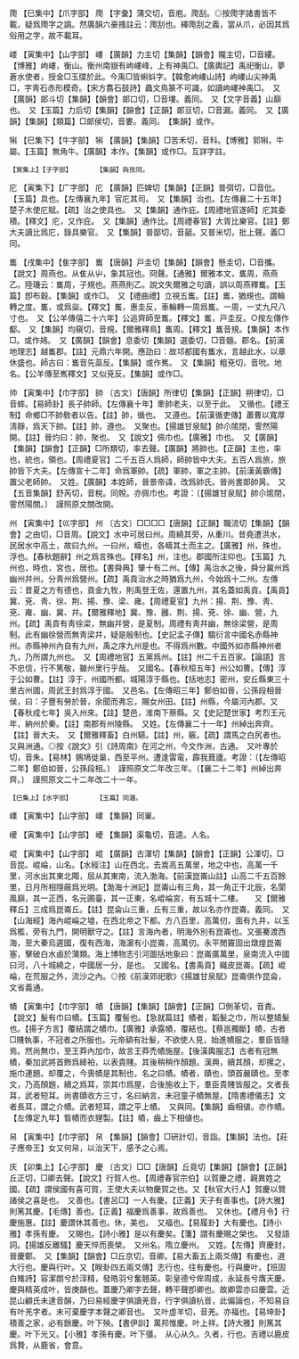 <!-- { "loadSidebar": true } -->
爮	【巳集中】【爪字部】	爮	【字彙】蒲交切，音庖。爮刮。◎按爮字諸書皆不載，疑爲爮字之譌。然廣韻六豪搔註云：爮刮也。繹爮刮之義，當从爪，必因其爲俗用之字，故不載耳。

嵝	【寅集中】【山字部】	嶁	【廣韻】力主切【集韻】【韻會】隴主切，□音縷。【博雅】岣嶁，衡山。衡州南嶽有岣嶁峰，上有神禹□。【廣輿記】禹祀衡山，夢蒼水使者，授金□玉牒於此。今禹□皆蝌蚪字。【韓愈岣嶁山詩】岣嶁山尖神禹□，字靑石赤形模奇。【宋方翥石鼓詩】蟲文鳥篆不可識，如讀岣嶁神禹□。　又【廣韻】郞斗切【集韻】【韻會】郞口切，□音塿。義同。　又【文字音義】山巔也。　又【玉篇】力后切【集韻】【韻會】【正韻】郞豆切，□音漏。義同。　又【廣韻】【集韻】【類篇】□郞侯切，音婁。義同。　【集韻】或作。

犐	【巳集下】【牛字部】	犐	【廣韻】【集韻】□苦禾切，音科。【博雅】郭犐，牛屬。【玉篇】無角牛。【廣韻】本作。【集韻】或作□。互詳字註。

	【寅集上】【子字部】		【集韻】與孩同。

庀	【寅集下】【广字部】	庀	【廣韻】匹婢切【集韻】【正韻】普弭切，□音仳。【玉篇】具也。【左傳襄九年】官庀其司。　又【集韻】治也。【左傳襄二十五年】楚子木使庀賦。【疏】治之使具也。　又【集韻】通作庇。【周禮地官遂師】庀其委積。【釋文】庀，又作庇。　又【集韻】通作比。【周禮春官】大胥比樂官。【註】鄭大夫讀比爲庀，錄具樂官。　又【集韻】普鄙切，音嚭。又普米切，批上聲。義□同。

巂	【戌集中】【隹字部】	巂	【唐韻】戸圭切【集韻】【韻會】懸圭切，□音攜。【說文】周燕也。从隹从屮，象其冠也。冏聲。【通雅】爾雅本文，巂周，燕燕乙。陸璣云：巂周，子規也。燕燕則乙。說文失爾雅之句讀，誤以周燕釋巂。【玉篇】卽布穀。【集韻】或作□。　又【禮曲禮】立視五巂。【註】巂，猶規也。謂輪轉之度。巂，或爲橤。【釋文】巂，惠圭反，車輪轉一周爲巂。一周，一丈九尺八寸也。　又【公羊傳僖二十六年】公追齊師至巂。【釋文】巂，戸圭反。○按左傳作酅。　又【集韻】均窺切，音規。【爾雅釋鳥】巂周。【釋文】巂音規。【集韻】本作□。或作鳺。　又【廣韻】【韻會】息委切【集韻】選委切，□音髓。郡名。【前漢地理志】越巂郡。【註】元鼎六年開。應劭曰：故邛都國有巂水，言越此水，以章休盛也。師古曰：巂音先蘂反。【集韻】或作嶲。　又【集韻】粗兗切，音吮。地名。【公羊傳至嶲釋文】又似兗反。【集韻】或作□。

帅	【寅集中】【巾字部】	帥	〔古文〕【唐韻】所律切【集韻】【正韻】朔律切，□音蟀。【易師卦】長子帥師。【左傳襄十年】牽帥老夫，以至于此。　又循也。【禮王制】命鄉□不帥敎者以告。【註】帥，循也。　又遵也。【前漢循吏傳】蕭曹以寬厚淸靜，爲天下帥。【註】帥，遵也。　又聚也。【揚雄甘泉賦】帥尒隂閉，霅然陽開。【註】晉灼曰：帥，聚也。　又【說文】佩巾也。【廣雅】巾也。　又【廣韻】【集韻】【韻會】【正韻】□所類切，率去聲。【廣韻】將帥也。【正韻】主也，率也，統也，領也。【周禮夏官】二千五百人爲師，師帥皆中大夫。五百人爲旅，旅帥皆下大夫。【左傳宣十二年】命爲軍帥。【疏】軍帥，軍之主帥。【前漢黃霸傳】置父老師帥。　又姓。【廣韻】本姓師，晉景帝諱，改爲帥氏。晉尚書郞帥昺。　又【五音集韻】舒芮切，音稅。同帨。亦佩巾也。考證：〔【揚雄甘泉賦】帥尒隂閉，霅然陽關。〕　謹照原文關改開。 

州	【寅集中】【巛字部】	州	〔古文〕□□□□【唐韻】【正韻】職流切【集韻】【韻會】之由切，□音周。【說文】水中可居曰州。周繞其旁，从重川。昔堯遭洪水，民居水中高土，故曰九州。一曰州，疇也，各疇其土而主之。【廣雅】州，殊也，浮也。【春秋題辭】州之爲言殊也。【釋名】州，注也。郡國所注仰也。【玉篇】九州也，時也，宮也，居也。【書舜典】肇十有二州。【傳】禹治水之後，舜分冀州爲幽州幷州。分靑州爲營州。【疏】禹貢治水之時猶爲九州，今始爲十二州。左傳云：昔夏之方有德也，貢金九牧，則禹登王佐，還置九州，其名蓋如禹貢。【禹貢】冀、兗、靑、徐、荆、揚、豫、梁、雍。【周禮夏官】九州：揚、荆、豫、靑、兗、雍、幽、冀、幷。【爾雅釋地】冀、豫、雝、荆、揚、兗、徐、幽、營，九州。【疏】禹貢有靑徐梁，無幽幷營，是夏制。周禮有靑幷幽，無徐梁營，是周制。此有幽徐營而無靑梁幷，疑是殷制也。【史記孟子傳】騶衍言中國名赤縣神州。赤縣神州內自有九州，禹之序九州是也。不得爲州數。中國外如赤縣神州者九，乃所謂九州也。　又【周禮地官】五黨爲州。【註】州二千五百家。【論語】言不忠信，行不篤敬，雖州里行乎哉。　又國名。【春秋桓五年】州公如曹。【傳】淳于公如曹。【註】淳于，州國所都。城陽淳于縣也。【括地志】密州，安丘縣東三十里古州國，周武王封爲淳于國。　又邑名。【左傳昭三年】鄭伯如晉，公孫段相晉侯，曰：子豐有勞於晉，余聞而弗忘，賜女州田。【註】州縣，今屬河內郡。又【春秋成七年】吳入州來。【註】楚邑，淮南下蔡縣。又【史記楚世家】考烈王元年，納州於秦。【註】南郡有州陵縣。　又姓。【左傳襄二十一年】州綽出奔齊。【註】晉大夫。　又【爾雅釋畜】白州驠。【註】州，竅。【疏】謂馬之白尻者也。　又與洲通。◎按《說文》引《詩周南》在河之州，今文作洲，古通。　又叶專於切，音朱。【易林】鸇鳩徙巢，西至平州。遭逢雷電，霹我葺廬。考證：〔【左傳昭二年】鄭伯如晉，公孫段相。〕　謹照原文二年改三年。〔【襄二十二年】州綽出奔齊。〕　謹照原文二十二年改二十一年。 

	【巳集上】【水字部】		【玉篇】同灉。

嶫	【寅集中】【山字部】	嶫	【集韻】同嶪。

巙	【寅集中】【山字部】	巙	【集韻】渠龜切，音逵。人名。

崐	【寅集中】【山字部】	崐	【廣韻】古渾切【集韻】【韻會】【正韻】公渾切，□音昆。崐崘，山名。【水經注】山在西北，去嵩高五萬里，地之中也，高萬一千里，河水出其東北陬，屈从其東南，流入渤海。【前漢崑崙山註】山高二千五百餘里，日月所相隱蔽爲光明。【渤海十洲記】崑崙山有三角，其一角正干北辰，名閬風巔，其一正西，名元圃臺，其一正東，名崐崘宮，有五城十二樓。　　又【爾雅釋丘】三成爲崑崙丘。【註】昆侖山三重，丘有三重，故以名亦作崑崙。義同。　又【山海經】海內崐崘之墟，在西北帝之下都。方八百里，高萬仞，面有九井，以玉爲檻，旁有九門，開明獸守之。【註】言海內者，明海外別有崑崙也。又張騫渡西海，至大秦烏遲國，復有西海，海濵有小崑崙，高萬仞。永平閒竇固出燉煌崑崙塞，擊破白水鹵於蒲類。海上博物志引河圖括地象曰：崑崙廣萬里，泉南流入中國曰河，八十城繞之，中國居一分，是也。　又國名。【書禹貢】織皮崑崙。【疏】崐崘，在荒服之外，流沙之內。◎按《前漢郊祀歌》《揚雄甘泉賦》崑崙俱作昆侖，文省義通。

幘	【寅集中】【巾字部】	幘	【唐韻】【集韻】【韻會】【正韻】□側革切，音責。【說文】髮有巾曰幘。【玉篇】覆髻也。【急就篇註】幘者，韜髮之巾，所以整嫧髮也。【揚子方言】覆結謂之幘巾。【廣雅】承露幘，覆結也。【蔡邕獨斷】幘，古者□賤執事，不冠者之所服也。元帝額有壯髮，不欲使人見，始進幘服之，羣臣皆隨焉。然尚無巾，至王莽內加巾，故言王莽禿幘施屋。【後漢輿服志】古者有冠無幘，秦加武將首飾爲絳袙，以表貴賤。其後稍稍作顏題。漢興，續其顏，却摞之，施巾連題。却覆之，今喪幘是其制也，名之曰幘。幘者，賾也，頭首嚴賾也。至孝文，乃高顏題，續之爲耳，崇其巾爲屋，合後施收上下，羣臣貴賤皆服之。文者長耳，武者短耳。尚書賾收方三寸，名曰納言。未冠童子幘無屋。【隋書禮儀志】文者長耳，謂之介幘。武者短耳，謂之平上幘。　又與同。【集韻】齒相値。亦作幘。【左傳定九年】晳幘而衣貍製。【註】幘，齒上下相値也。

帠	【寅集中】【巾字部】	帠	【集韻】【韻會】□研計切，音詣。【集韻】法也。【莊子應帝王】女又何帠，以治天下，感予之心焉。

庆	【卯集上】【心字部】	慶	〔古文〕□□【唐韻】丘竟切【集韻】【韻會】【正韻】丘正切，□卿去聲。【說文】行賀人也。【周禮春官宗伯】以賀慶之禮，親異姓之國。【疏】謂侯國有喜可賀，王使大夫以物慶賀之也。又【秋官大行人】賀慶以贊諸侯之喜是也。　又善也。【書呂□】一人有慶。【正義】天子有善事也。【詩大雅】則篤其慶。【毛傳】善也。【正義】福慶爲善事，故爲善也。　又休也。【禮月令】行慶施惠。【註】慶謂休其善也。休，美也。　又福也。【易履卦】大有慶也。【詩小雅】孝孫有慶。　又賜也。【詩小雅】是以有慶矣。【箋】謂有慶賜之榮也。　又發語詞。【揚雄反離騷】慶天悴而喪榮。　又州名。隋立慶州。　又姓。【左傳】齊慶封，晉慶鄭。　又【集韻】【韻會】□丘京切，音卿。【易大畜五上兩爻傳】有慶也，道大行也。慶與行叶。又【睽卦四五兩爻傳】志行也，往有慶也。行與慶叶。【班固白雉詩】容潔朗兮於淳精，發皓羽兮奮翹英。彰皇德兮侔周成，永延長兮膺天慶。慶與精英成叶，皆庚韻也。蓋慶乃卿字去聲，轉平聲卽卿也。故卿雲亦曰慶雲。近昆山顧氏未達音韻，乃曰易經慶字俱讀羌音，行字俱讀杭音，此偏論也，不知易自有叶羌字者。未可棄慶字本聲之卿音也。　又叶虛羊切，音羌。亦福也。【易坤卦】積善之家，必有餘慶。叶下殃。【書伊訓】萬邦惟慶。叶上祥。【詩大雅】則篤其慶。叶下光又。【小雅】孝孫有慶。叶下彊。　从心从久。久者，行也。吉禮以鹿皮爲贄，从鹿省，會意。

